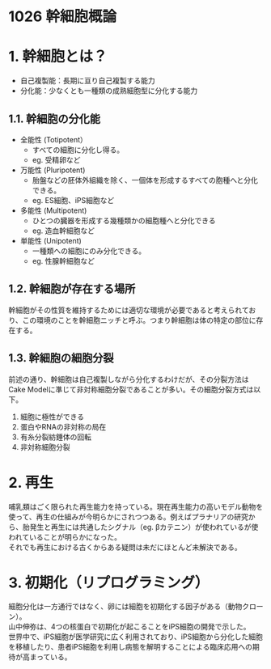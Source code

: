 # 1026 幹細胞概論
# 1. 幹細胞とは？
- 自己複製能：長期に亘り自己複製する能力
- 分化能：少なくとも一種類の成熟細胞型に分化する能力
## 1.1. 幹細胞の分化能
- 全能性 (Totipotent）
  - すべての細胞に分化し得る。
  - eg. 受精卵など
- 万能性 (Pluripotent)
  - 胎盤などの胚体外組織を除く、一個体を形成するすべての胞種へと分化できる。
  - eg. ES細胞、iPS細胞など
- 多能性 (Multipotent)
  - ひとつの臓器を形成する幾種類かの細胞種へと分化できる
  - eg. 造血幹細胞など
- 単能性 (Unipotent)
  - 一種類への細胞にのみ分化できる。
  - eg. 性腺幹細胞など
## 1.2. 幹細胞が存在する場所
幹細胞がその性質を維持するためには適切な環境が必要であると考えられており、この環境のことを幹細胞ニッチと呼ぶ。つまり幹細胞は体の特定の部位に存在する。
## 1.3. 幹細胞の細胞分裂  
前述の通り、幹細胞は自己複製しながら分化するわけだが、その分裂方法はCake Modelに準じて非対称細胞分裂であることが多い。その細胞分裂方式は以下。  
1. 細胞に極性ができる
2. 蛋白やRNAの非対称の局在
3. 有糸分裂紡錘体の回転
4. 非対称細胞分裂

# 2. 再生
哺乳類はごく限られた再生能力を持っている。現在再生能力の高いモデル動物を使って、再生の仕組みが今明らかにされつつある。例えばプラナリアの研究から、胎発生と再生には共通したシグナル（eg. βカテニン）が使われているが使われていることが明らかになった。  
それでも再生における古くからある疑問は未だにほとんど未解決である。

# 3. 初期化（リプログラミング）
細胞分化は一方通行ではなく、卵には細胞を初期化する因子がある（動物クローン）。  
山中伸弥は、4つの核蛋白で初期化が起こることをiPS細胞の開発で示した。  
世界中で、iPS細胞が医学研究に広く利用されており、iPS細胞から分化した細胞を移植したり、患者iPS細胞を利用し病態を解明することによる臨床応用への期待が高まっている。